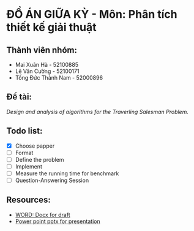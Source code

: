 # ĐỒ ÁN GIỮA KỲ - Môn: Phân tích thiết kế giải thuật

## Thành viên nhóm:

- Mai Xuân Hà - 52100885
- Lê Văn Cường - 52100171
- Tống Đức Thành Nam - 52000896

## Đề tài:

*Design and analysis of algorithms for the Traverling Salesman Problem.*

## Todo list:

- [x] Choose papper
- [ ] Format
- [ ] Define the problem
- [ ] Implement
- [ ] Measure the running time for benchmark
- [ ] Question-Answering Session

## Resources:

- [WORD: Docx for draft](https://1drv.ms/w/s!AopBSjBC43Bllk8gC9U_5nbRvQOo?e=7rUwcX)
- [Power point pptx for presentation](https://1drv.ms/p/s!AopBSjBC43Blll5_8El5El2Q_ycv?e=AzPT3v)
